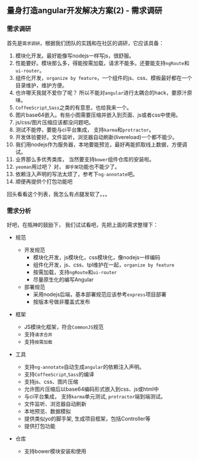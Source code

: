 ## 量身打造angular开发解决方案(2) - 需求调研

### 需求调研

首先是`需求调研`，根据我们团队的实践和在社区的调研，它应该具备：

1. 模块化开发。最好能像写nodejs一样写js，很舒服。
2. 性能要好。模块那么多，得能按需加载，请求不能多。还要能支持`ngRoute`和`ui-router`。
3. 组件化开发，`organize by feature`，一个组件的js、css、模板最好都在一个目录维护，维护方便。
4. 也许哪天我就不爱你了呢？ 所以不能对`angular`进行太耦合的hack，要原汁原味。
5. `CoffeeScript`,`Sass`之类的有意思，也给我来一个。
6. 图片base64嵌入。有些小图需要压缩并嵌入到页面、js或者css中使用。
7. js/css/图片压缩应该都没问题吧。
8. 测试不能停，要能与ci平台集成， 支持`karma`和`protractor`。
9. 开发体验要好。文件监听，浏览器自动刷新(livereload)一个都不能少。
10. 我们用nodejs作为服务器，本地要能预览，最好再能抓取线上数据，方便调试。
11. 业界那么多优秀类库， 当然要支持`bower`组件仓库的安装啦。
12. `yeoman`用过吧？ 对， `脚手架`功能也不能少了。
13. 依赖注入声明的写法太烦了，参考下`ng-annotate`吧。
14. 顺便再提供个打包功能吧

回头看看这个列表，我怎么有点腿发软了。。。

### 需求分析

好吧，在瓶神的鼓励下， 我们试试看吧，先把上面的需求整理下：

- 规范
  - 开发规范
    - 模块化开发，js模块化，css模块化，像nodejs一样编码
    - 组件化开发，js、css、tpl维护在一起，`organize by feature`
    - 按需加载，支持`ngRoute`和`ui-router`
    - 尽量原生化的编写Angular
  - 部署规范
    - 采用nodejs后端，基本部署规范应该参考`express`项目部署
    - 按版本号做非覆盖式发布

- 框架
  - JS模块化框架，符合`CommonJS`规范
  - 支持`请求合并`
  - 支持`按需加载`

- 工具
  - 支持`ng-annotate`自动生成`angular`的依赖注入声明。
  - 支持`CoffeeScript`,`Sass`的编译
  - 支持js、css、图片压缩
  - 允许图片压缩后以base64编码形式嵌入到css、js或html中
  - 与ci平台集成， 支持`karma`单元测试, `protractor`端到端测试。
  - 文件监听、浏览器自动刷新
  - 本地预览、数据模拟
  - 提供类似yo的脚手架, 生成项目框架，包括Controller等
  - 提供打包功能

- 仓库
  - 支持bower模块安装和使用
